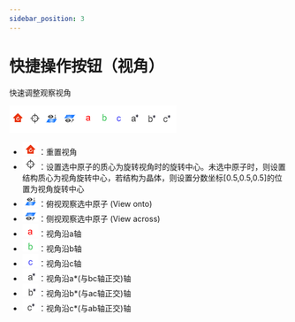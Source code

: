 ```yaml
---
sidebar_position: 3
---
```


# 快捷操作按钮（视角）

快速调整观察视角

![visiontools](./nested/qstudio_visiontools.png)

- ![reset](./nested/qstudio_visiontools_reset.png)：重置视角
- ![recenter](./nested/qstudio_visiontools_recenter.png)：设置选中原子的质心为旋转视角时的旋转中心。未选中原子时，则设置结构质心为视角旋转中心，若结构为晶体，则设置分数坐标[0.5,0.5,0.5]的位置为视角旋转中心
- ![viewonto](./nested/qstudio_visiontools_viewonto.png)：俯视观察选中原子 (View onto)
- ![viewacross](./nested/qstudio_visiontools_viewacross.png)：侧视观察选中原子 (View across)
- ![viewalonga](./nested/qstudio_visiontools_viewalonga.png)：视角沿a轴
- ![viewalongb](./nested/qstudio_visiontools_viewalongb.png)：视角沿b轴
- ![viewalongc](./nested/qstudio_visiontools_viewalongc.png)：视角沿c轴
- ![viewalongap](./nested/qstudio_visiontools_viewalongap.png)：视角沿a*(与bc轴正交)轴
- ![viewalongbp](./nested/qstudio_visiontools_viewalongbp.png)：视角沿b*(与ac轴正交)轴
- ![viewalongcp](./nested/qstudio_visiontools_viewalongcp.png)：视角沿c*(与ab轴正交)轴
